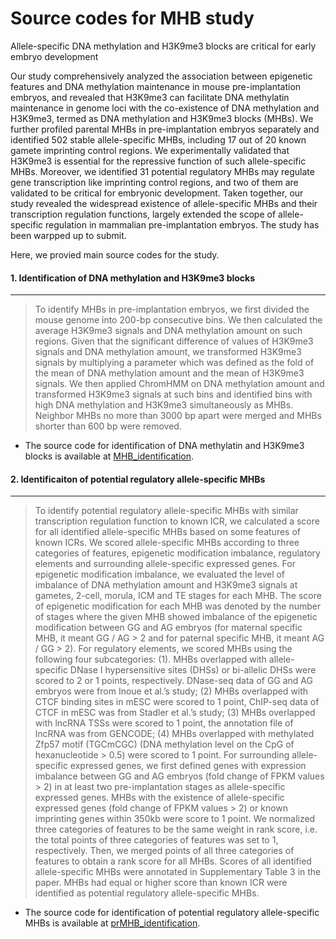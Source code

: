 # Source codes for MHB study



Allele-specific DNA methylation and H3K9me3 blocks are critical for early embryo development



Our study comprehensively analyzed the association between epigenetic features and DNA methylation maintenance in mouse pre-implantation embryos, and revealed that H3K9me3 can facilitate DNA methylatin maintenance in genome loci with the co-existence of DNA methylation and H3K9me3, termed as DNA methylation and H3K9me3 blocks (MHBs). We further profiled parental MHBs in pre-implantation embryos separately and identified 502 stable allele-specific MHBs, including 17 out of 20 known gamete imprinting control regions. We experimentally validated that H3K9me3 is essential for the repressive function of such allele-specific MHBs. Moreover, we identified 31 potential regulatory MHBs may regulate gene transcription like imprinting control regions, and two of them are validated to be critical for embryonic development. Taken together, our study revealed the widespread existence of allele-specific MHBs and their transcription regulation functions, largely extended the scope of allele-specific regulation in mammalian pre-implantation embryos. The study has been warpped up to submit.



Here, we provied main source codes for the study.

#### 1. Identification of DNA methylation and H3K9me3 blocks

---------------------------------------------------------------------------------------------------------------------------------------------------------------

> To identify MHBs in pre-implantation embryos, we first divided the mouse genome into 200-bp consecutive bins. We then calculated the average H3K9me3 signals and DNA methylation amount on such regions. Given that the significant difference of values of H3K9me3 signals and DNA methylation amount, we transformed H3K9me3 signals by multiplying a parameter which was defined as the fold of the mean of DNA methylation amount and the mean of H3K9me3 signals. We then applied ChromHMM on DNA methylation amount and transformed H3K9me3 signals at such bins and identified bins with high DNA methylation and H3K9me3 simultaneously as MHBs. Neighbor MHBs no more than 3000 bp apart were merged and MHBs shorter than 600 bp were removed. 

+ The source code for identification of DNA methylatin and H3K9me3 blocks is available at 	[MHB_identification]().

#### 2. Identificaiton of potential regulatory allele-specific MHBs
------------------------------------------------------------------------------------------------------------------------------

> To identify potential regulatory allele-specific MHBs with similar transcription regulation function to known ICR, we calculated a score for all identified allele-specific MHBs based on some features of known ICRs. We scored allele-specific MHBs according to three categories of features, epigenetic modification imbalance, regulatory elements and surrounding allele-specific expressed genes. For epigenetic modification imbalance, we evaluated the level of imbalance of DNA methylation amount and H3K9me3 signals at gametes, 2-cell, morula, ICM and TE stages for each MHB. The score of epigenetic modification for each MHB was denoted by the number of stages where the given MHB showed imbalance of the epigenetic modification between GG and AG embryos (for maternal specific MHB, it meant GG / AG > 2 and for paternal specific MHB, it meant AG / GG > 2). For regulatory elements, we scored MHBs using the following four subcategories: (1). MHBs overlapped with allele-specific DNase I hypersensitive sites (DHSs) or bi-allelic DHSs were scored to 2 or 1 points, respectively. DNase-seq data of GG and AG embryos were from Inoue et al.’s study; (2) MHBs overlapped with CTCF binding sites in mESC were scored to 1 point, ChIP-seq data of CTCF in mESC was from Stadler et al.’s study; (3) MHBs overlapped with lncRNA TSSs were scored to 1 point, the annotation file of lncRNA was from GENCODE; (4) MHBs overlapped with methylated Zfp57 motif (TGCmCGC) (DNA methylation level on the CpG of hexanucleotide > 0.5) were scored to 1 point. For surrounding allele-specific expressed genes, we first defined genes with expression imbalance between GG and AG embryos (fold change of FPKM values > 2) in at least two pre-implantation stages as allele-specific expressed genes. MHBs with the existence of allele-specific expressed genes (fold change of FPKM values > 2) or known imprinting genes within 350kb were score to 1 point. We normalized three categories of features to be the same weight in rank score, i.e. the total points of three categories of features was set to 1, respectively. Then, we merged points of all three categories of features to obtain a rank score for all MHBs. Scores of all identified allele-specific MHBs were annotated in Supplementary Table 3 in the paper. MHBs had equal or higher score than known ICR were identified as potential regulatory allele-specific MHBs.

+ The source code for identification of potential regulatory allele-specific MHBs is available at [prMHB_identification]().

  
